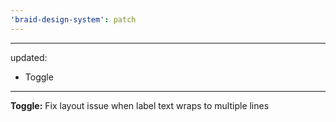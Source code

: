 ```yaml
---
'braid-design-system': patch
---
```


---
updated:
  - Toggle
---

**Toggle:** Fix layout issue when label text wraps to multiple lines
